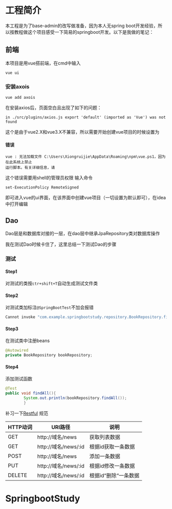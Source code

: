 

# 工程简介
本工程是为了base-admin的改写做准备，因为本人无spring boot开发经验，所以按教程做这个项目感受一下简易的springboot开发。以下是我做的笔记：
## 前端
本项目是用vue搭前端，在cmd中输入
```shell
vue ui
```
### 安装axois
```shell
vue add axois
```
在安装axios后，页面空白且出现了如下的问题：
```shell
in ./src/plugins/axios.js export 'default' (imported as 'Vue') was not found
```
这个是由于vue2.X和vue3.X不兼容，所以需要开始创建vue项目的时候设置为
#### 错误
```shell
vue : 无法加载文件 C:\Users\Xiongruijie\AppData\Roaming\npm\vue.ps1，因为在此系统上禁止
运行脚本。有关详细信息，请
```
这个错误需要用shell的管理员权限
输入命令
```shell
set-ExecutionPolicy RemoteSigned
```


即可进入vue的ui界面，在该界面中创建vue项目（一切设置为默认即可），在idea中打开编辑
## Dao
Dao层是和数据库对接的一层，在dao层中继承JpaRepository类对数据库操作

我在测试Dao时候卡住了，这里总结一下测试Dao的步骤
### 测试
#### Step1 
对测试的类按`ctr+shift+T`自动生成测试文件类
#### Step2
对测试类加标注`@SpringBootTest`不加会报错
```cmd
Cannot invoke "com.example.springbootstudy.repository.BookRepository.findAll()" because "this.bookRepository" is null
```
#### Step3
在测试类中注册beans
```java
@Autowired
private BookRepository bookRepository;
```
#### Step4
添加测试函数
```java
@Test
public void findAll(){
        System.out.println(bookRepository.findAll());
        }
```

补习一下[Restful](https://blog.csdn.net/weixin_44149821/article/details/110399488) 规范


|   HTTP动词  |   URI路径  |  说明   |
|-----|-----|-----|
|   GET  |  http://域名/news   |  获取列表数据   |
|   GET  |   http://域名/news/:id  |  根据id获取一条数据   |
|   POST  |   http://域名/news  |   添加一条数据  |
|  PUT   |  http://域名/news/:id   | 根据id修改一条数据    |
|  DELETE   |  http://域名/news/:id   | 根据id“删除“一条数据    |
# SpringbootStudy
